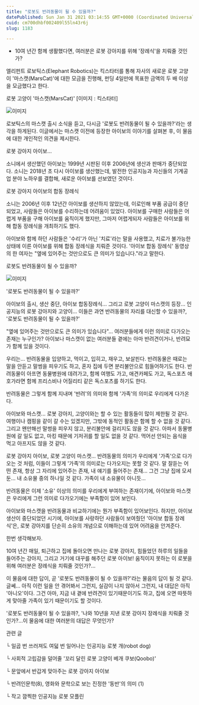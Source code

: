 ```yaml
---
title: "로봇도 반려동물이 될 수 있을까?"
datePublished: Sun Jan 31 2021 03:14:55 GMT+0000 (Coordinated Universal Time)
cuid: cm700dhbf002409l55ln43r6j
slug: 1183

---
```



- 10여 년간 함께 생활했다면, 여러분은 로봇 강아지를 위해 '장례식'을 치뤄줄 것인가?

엘리펀트 로보틱스(Elephant Robotics)는 킥스타터를 통해 자사의 새로운 로봇 고양이 '마스캣(MarsCat)'에 대한 모금을 진행해, 펀딩 4일만에 목표한 금액의 두 배 이상을 모금했다고 한다.

로봇 고양이 '마스캣(MarsCat)' [이미지 : 킥스타터]

![이미지](https://cdn.hashnode.com/res/hashnode/image/upload/v1739249711860/9dcc140c-f3d8-4713-bb7e-467c2400a1da.jpeg)

로보틱스의 마스캣 출시 소식을 듣고, 다시금 '로봇도 반려동물이 될 수 있을까?'라는 생각을 하게된다. 이글에서는 마스캣 이전에 등장한 아이보의 이야기를 살펴본 후, 이 물음에 대한 개인적인 의견을 제시한다.

로봇 강아지 아이보...

소니에서 생산했던 아이보는 1999년 시판된 이후 2006년에 생산과 판매가 중단되었다. 소니는 2018년 초 다시 아이보를 생산했는데, 발전한 인공지능과 자신들의 기계공업 분야 노하우를 결합해, 새로운 아이보를 선보였던 것이다.

로봇 강아지 아이보의 합동 장례식

소니는 2006년 이후 12년간 아이보를 생산하지 않았는데, 이로인해 부품 공급이 중단되었고, 사람들은 아이보를 수리하는데 어려움이 있었다. 아이보를 구매한 사람들은 어렵게 부품을 구해 아이보를 움직이게 했지만, 그마저 어렵게되자 사람들은 아이보를 위해 합동 장례식을 개최하기도 했다.

아이보와 함께 하던 사람들은 '수리'가 아닌 '치료'라는 말을 사용했고, 치료가 불가능한 상태에 이른 아이보를 위해 합동 장례식을 치뤄준 것이다. '아이보 합동 장례식' 동영상의 한 여자는 "옆에 있어주는 것만으로도 큰 의미가 있습니다."라고 말한다.

로봇도 반려동물이 될 수 있을까?

![이미지](https://cdn.hashnode.com/res/hashnode/image/upload/v1739249713811/0ac1db49-c96f-4589-8e77-4ae21f58c4d4.png)

'로봇도 반려동물이 될 수 있을까?'

아이보의 출시, 생산 중단, 아이보 합동장례식... 그리고 로봇 고양이 마스캣의 등장... 인공지능의 로봇 강아지와 고양이... 이들은 과연 반려동물의 자리를 대신할 수 있을까?, '로봇도 반려동물이 될 수 있을까?'

"옆에 있어주는 것만으로도 큰 의미가 있습니다"... 여러분들에게 이런 의미로 다가오는 존재는 누구인가? 아이보나 마스캣이 없는 여러분들 곁에는 아마 반려견이거나, 반려묘가 함께 있을 것이다.

우리는... 반려동물을 입양하고, 먹이고, 입히고, 재우고, 보살핀다. 반려동물은 때로는 말을 안듣고 말썽을 피우기도 하고, 혼자 집에 두면 분리불안으로 힘들어하기도 한다. 반려동물이 아프면 동물병원에 데려가고, 함께 여행도 가고, 애견카페도 가고, 독스포츠 애호가라면 함께 프리스비나 어질리티 같은 독스포츠를 하기도 한다.

반려동물은 그렇게 함께 지내며 '반려'의 의미와 함께 '가족'의 의미로 우리에게 다가온다.

아이보와 마스캣... 로봇 강아지, 고양이와는 할 수 있는 활동들이 많이 제한될 것 같다. 여행이나 캠핑을 같이 갈 수는 있겠지만, 그밖에 동적인 활동은 함께 할 수 없을 것 같다. 그리고 왠만해선 말썽을 피우지 않고, 분리불안에 걸리지도 않을 것 같다. 아파서 동물병원에 갈 일도 없고, 마킹 때문에 기저귀를 할 일도 없을 것 같다. 먹어선 안되는 음식을 먹고 아프지도 않을 것 같다.

로봇 강아지 아이보, 로봇 고양이 마스캣... 반려동물의 의미가 우리에게 '가족'으로 다가오는 것 처럼, 이들이 그렇게 '가족'의 의미로는 다가오지는 못할 것 같다. 말 잘듣는 어떤 존재, 항상 그 자리에 있어주는 존재, 내 얘기를 들어주는 존재... 그건 그냥 집에 모셔둔... 내 소유물 중의 하나일 것 같다. 가족이 내 소유물이 아니듯...

반려동물은 이제 '소유' 이상의 의미를 우리에게 부여하는 존재이기에, 아이보와 마스캣은 우리에게 그런 의미로 다가오기에는 부족함이 있어 보인다.

아이보와 마스캣을 반려동물과 비교하기에는 뭔가 부족함이 있어보인다. 하지만, 아이보 생산이 중단되었던 시기에, 아이보를 사랑하던 사람들이 보여줬던 '아이보 합동 장례식'은, 로봇 강아지를 단순히 소유의 개념으로 이해하는데 있어 어려움을 안겨준다.

한번 생각해보자.

10여 년간 매일, 퇴근하고 집에 돌아오면 만나는 로봇 강아지, 힘들었던 하루의 일들을 들어주는 강아지, 그리고 거기에 대꾸를 해주던 로봇 아이보! 움직이지 못하는 이 로봇을 위해 여러분은 장례식을 치뤄줄 것인가?...

이 물음에 대한 답이, 곧 '로봇도 반려동물이 될 수 있을까?'라는 물음의 답이 될 것 같다. 글쎄... 아직 이런 일을 안 겪어봐서 그런지, 실감이 나지 않아서 그런지, 내 대답은 아직 '아니오'이다. 그건 아마, 지금 내 곁에 반려견이 있기때문이기도 하고, 집에 오면 따뜻하게 맞아줄 가족이 있기 때문이기도 할 것이다.

'로봇도 반려동물이 될 수 있을까?, '나와 10년을 지낸 로봇 강아지 장례식을 치뤄줄 것인가?...이 물음에 대한 여러분의 대답은 무엇인가?

관련 글

└ 일곱 번 쓰러져도 여덟 번 일어나는 인공지능 로봇 개(robot dog)

└ 사회적 고립감을 덜어줄 '꼬리 달린 로봇 고양이 베개 쿠보(Qoobo)'

└ 문앞에서 반갑게 맞아주는 로봇 강아지 아이보

└ 반려인문학(8), 영화와 문학으로 보는 진정한 '동반'의 의미 (1)

└ 작고 깜찍한 인공지능 로봇 모플린